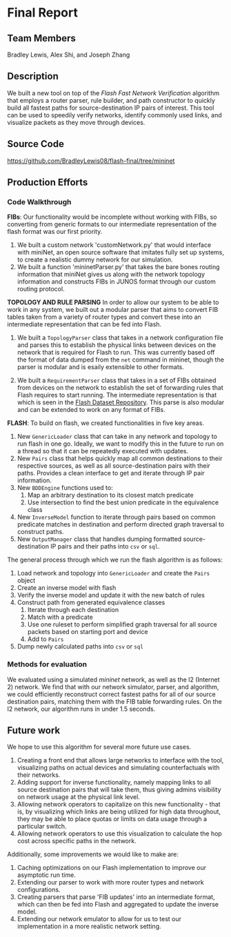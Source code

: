 # Final Report

## Team Members

Bradley Lewis, Alex Shi, and Joseph Zhang

## Description

We built a new tool on top of the _Flash Fast Network Verification_ algorithm that employs a router parser, rule builder, and path constructor to quickly build all fastest paths for source-destination IP pairs of interest. This tool can be used to speedily verify networks, identify commonly used links, and visualize packets as they move through devices.

## Source Code

https://github.com/BradleyLewis08/flash-final/tree/mininet

## Production Efforts

### Code Walkthrough

**FIBs**: Our functionality would be incomplete without working with FIBs, so converting from generic formats to our intermediate representation of the flash format was our first priority.

1. We built a custom network 'customNetwork.py' that would interface with miniNet, an open source software that imitates fully set up systems, to create a realistic dummy network for our simulation.
2. We built a function 'mininetParser.py' that takes the bare bones routing information that miniNet gives us along with the network topology information and constructs FIBs in JUNOS format through our custom routing protocol.

**TOPOLOGY AND RULE PARSING** In order to allow our system to be able to work in any system, we built out a modular parser that aims to convert FIB tables taken from a variety of router types and convert these into an intermediate representation that can be fed into Flash.

1. We built a `TopologyParser` class that takes in a network configuration file and parses this to establish the physical links between devices on the network that is required for Flash to run. This was currently based off the format of data dumped from the `net` command in mininet, though the parser is modular and is esaily extensible to other formats.

2. We built a `RequirementParser` class that takes in a set of FIBs obtained from devices on the network to establish the set of forwarding rules that Flash requires to start running. The intermediate representation is that which is seen in the [Flash Dataset Repository](https://bitbucket.org/gdtongji/dataset/src/master/). This parse is also modular and can be extended to work on any format of FIBs.

**FLASH**: To build on flash, we created functionalities in five key areas.

1. New `GenericLoader` class that can take in any network and topology to run flash in one go. Ideally, we want to modify this in the future to run on a thread so that it can be repeatedly executed with updates.
2. New `Pairs` class that helps quickly map all common destinations to their respective sources, as well as all source-destination pairs with their paths. Provides a clean interface to get and iterate through IP pair information.
3. New `BDDEngine` functions used to:
   1. Map an arbitrary destination to its closest match predicate
   2. Use intersection to find the best union predicate in the equivalence class
4. New `InverseModel` function to iterate through pairs based on common predicate matches in destination and perform directed graph traversal to construct paths.
5. New `OutputManager` class that handles dumping formatted source-destination IP pairs and their paths into `csv` or `sql`.

The general process through which we run the flash algorithm is as follows:

1. Load network and topology into `GenericLoader` and create the `Pairs` object
2. Create an inverse model with flash
3. Verify the inverse model and update it with the new batch of rules
4. Construct path from generated equivalence classes
   1. Iterate through each destination
   2. Match with a predicate
   3. Use one ruleset to perform simplified graph traversal for all source packets based on starting port and device
   4. Add to `Pairs`
5. Dump newly calculated paths into `csv` or `sql`

### Methods for evaluation

We evaluated using a simulated _mininet_ network, as well as the I2 (Internet 2) network. We find that with our network simulator, parser, and algorithm, we could efficiently reconstruct correct fastest paths for all of our source destination pairs, matching them with the FIB table forwarding rules. On the I2 network, our algorithm runs in under 1.5 seconds.

## Future work

We hope to use this algorithm for several more future use cases.

1. Creating a front end that allows large networks to interface with the tool, visualizing paths on actual devices and simulating counterfactuals with their networks.
2. Adding support for inverse functionality, namely mapping links to all source destination pairs that will take them, thus giving admins visibility on network usage at the physical link level.
3. Allowing network operators to capitalize on this new functionality - that is, by visualizing which links are being utilized for high data throughout, they may be able to place quotas or limits on data usage through a particular switch.
4. Allowing network operators to use this visualization to calculate the hop cost across specific paths in the network.

Additionally, some improvements we would like to make are:

1. Caching optimizations on our Flash implementation to improve our asymptotic run time.
2. Extending our parser to work with more router types and network configurations.
3. Creating parsers that parse 'FIB updates' into an intermediate format, which can then be fed into Flash and aggregated to update the inverse model.
4. Extending our network emulator to allow for us to test our implementation in a more realistic network setting.
